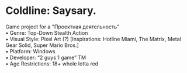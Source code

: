 # Coldline: Saysary.
Game project for a "Проектная деятельность"<br />
•	Genre: Top-Down Stealth Action<br />
•	Visual Style: Pixel Art (?) [Inspirations: Hotline Miami, The Matrix, Metal Gear Solid, Super Mario Bros.]<br />
•	Platform: Windows<br />
•	Developer: “2 guys 1 game” TM<br />
•	Age Restrictions: 18+ whole lotta red<br />
